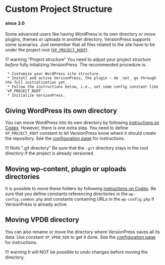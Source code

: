 # Custom Project Structure
#### since 3.0

Some advanced users like having WordPress in its own directory or move plugins, themes or uploads in another directory. VersionPress supports some scenarios. Just remember that all files related to the site have to be under the project root ([`VP_PROJECT_ROOT`](../getting-started/configuration.md#vp_project_root)).

!!! warning "Project structure"
    You need to adjust your project structure _before_ fully initalizing VersionPress. The recommended procedure is:

     * Customize your WordPress site structure.
     * Install and active VersionPress, the plugin – do _not_ go through the full initialization yet.
     * Follow the instructions below, i.e., set some config constant like `VP_PROJECT_ROOT`.
     * Initialize VersionPress.

## Giving WordPress its own directory

You can move WordPress into its own directory by following [instructions on Codex](https://codex.wordpress.org/Giving_WordPress_Its_Own_Directory). However, there is one extra step. You need to define `VP_PROJECT_ROOT` constant to let VersionPress know where it should create the repository. See the [configuration page](../getting-started/configuration.md#vp_project_root) for instructions.

!!! Note ".git directory"
    Be sure that the `.git` directory stays in the root directory if the project is already versioned.

## Moving wp-content, plugin or uploads directories

It is possible to move these folders by following [instructions on Codex](https://codex.wordpress.org/Editing_wp-config.php#Moving_wp-content_folder). Be sure that you define constants referencing directories in the `wp-config.common.php` and constants containing URLs in the `wp-config.php` if VersionPress is already active.

## Moving VPDB directory

You can also rename or move the directory where VersionPress saves all its data. Use constant `VP_VPDB_DIR` to get it done. See the [configuration page](../getting-started/configuration.md#vp_vpdb_dir) for instructions.

!!! warning
    It will NOT be possible to undo changes before moving the directory.

